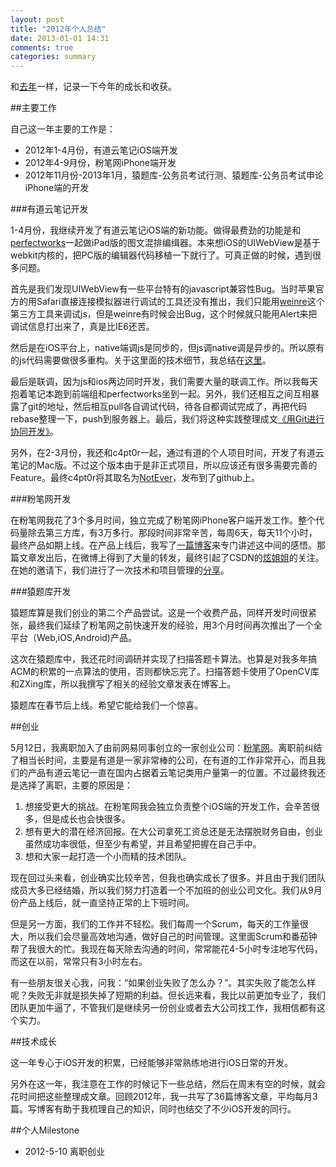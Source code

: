 ```yaml
---
layout: post
title: "2012年个人总结"
date: 2013-01-01 14:31
comments: true
categories: summary
---
```


和[去年](http://blog.devtang.com/blog/2012/01/01/2011-summary/)一样，记录一下今年的成长和收获。

<!-- more -->

##主要工作

自己这一年主要的工作是：

 * 2012年1-4月份，有道云笔记iOS端开发
 * 2012年4-9月份，粉笔网iPhone端开发
 * 2012年11月份-2013年1月，猿题库-公务员考试行测、猿题库-公务员考试申论iPhone端的开发

###有道云笔记开发

<!--
1月26日，结婚。从2004年1月26日我和她相识，再到今年的同一天结婚。8年过去了，我和她因为相伴，过得快乐和充实。在承诺“执子之手，与之携老”的誓言后，我们也学会了相互诉说，相互迁就和相互照顾。
-->

1-4月份，我继续开发了有道云笔记iOS端的新功能。做得最费劲的功能是和[perfectworks](http://weibo.com/perfectworks)一起做iPad版的图文混排编缉器。本来想iOS的UIWebView是基于webkit内核的，把PC版的编辑器代码移植一下就行了。可真正做的时候，遇到很多问题。

首先是我们发现UIWebView有一些平台特有的javascript兼容性Bug。当时苹果官方的用Safari直接连接模拟器进行调试的工具还没有推出，我们只能用[weinre](http://phonegap.github.com/weinre/)这个第三方工具来调试js，但是weinre有时候会出Bug，这个时候就只能用Alert来把调试信息打出来了，真是比IE6还苦。

然后是在iOS平台上，native端调js是同步的，但js调native调是异步的。所以原有的js代码需要做很多重构。关于这里面的技术细节，我总结在[这里](http://blog.devtang.com/blog/2012/03/24/talk-about-uiwebview-and-phonegap/)。

最后是联调，因为js和ios两边同时开发，我们需要大量的联调工作。所以我每天抱着笔记本跑到前端组和perfectworks坐到一起。另外，我们还相互之间互相暴露了git的地址，然后相互pull各自调试代码，待各自都调试完成了，再把代码rebase整理一下，push到服务器上。最后，我们将这种实践整理成文[《用Git进行协同开发》](http://blog.devtang.com/blog/2012/02/29/collaboration-with-git/)。

另外，在2-3月份，我还和c4pt0r一起，通过有道的个人项目时间，开发了有道云笔记的Mac版。不过这个版本由于是非正式项目，所以应该还有很多需要完善的Feature。最终c4pt0r将其取名为[NotEver](https://github.com/c4pt0r/notever/wiki/NotEver)，发布到了github上。

###粉笔网开发

在粉笔网我花了3个多月时间，独立完成了粉笔网iPhone客户端开发工作。整个代码量除去第三方库，有3万多行。那段时间非常辛苦，每周6天，每天11个小时，最终产品如期上线。在产品上线后，我写了[一篇博客](http://blog.devtang.com/blog/2012/09/15/talk-about-my-startup-exp/)来专门讲述这中间的感悟。那篇文章发出后，在微博上得到了大量的转发，最终引起了CSDN的[炫姐姐](http://weibo.com/cmdnclub)的关注。在她的邀请下，我们进行了一次技术和项目管理的[分享](http://blog.devtang.com/blog/2012/10/15/scrum-and-architecture-in-fenbi/)。

###猿题库开发

猿题库算是我们创业的第二个产品尝试。这是一个收费产品，同样开发时间很紧张，最终我们延续了粉笔网之前快速开发的经验，用3个月时间再次推出了一个全平台（Web,iOS,Android)产品。

这次在猿题库中，我还花时间调研并实现了扫描答题卡算法。也算是对我多年搞ACM的积累的一点算法的使用，否则都快忘完了。扫描答题卡使用了OpenCV库和ZXing库，所以我撰写了相关的经验文章发表在博客上。

猿题库在春节后上线。希望它能给我们一个惊喜。

##创业

5月12日，我离职加入了由前网易同事创立的一家创业公司：[粉笔网](http://fenbi.com/)。离职前纠结了相当长时间，主要是有道是一家非常棒的公司，在有道的工作非常开心，而且我们的产品有道云笔记一直在国内占据着云笔记类用户量第一的位置。不过最终我还是选择了离职，主要的原因是：

 1. 想接受更大的挑战。在粉笔网我会独立负责整个iOS端的开发工作，会辛苦很多，但是成长也会快很多。
 2. 想有更大的潜在经济回报。在大公司拿死工资总还是无法摆脱财务自由，创业虽然成功率很低，但至少有希望，并且希望把握在自己手中。
 3. 想和大家一起打造一个小而精的技术团队。

现在回过头来看，创业确实比较辛苦，但我也确实成长了很多。并且由于我们团队成员大多已经结婚，所以我们努力打造着一个不加班的创业公司文化。我们从9月份产品上线后，就一直坚持正常的上下班时间。

但是另一方面，我们的工作并不轻松。我们每周一个Scrum，每天的工作量很大，所以我们会尽量高效地沟通，做好自己的时间管理。这里面Scrum和番茄钟帮了我很大的忙。我现在每天除去沟通的时间，常常能花4-5小时专注地写代码，而这在以前，常常只有3小时左右。

有一些朋友很关心我，问我：“如果创业失败了怎么办？”。其实失败了能怎么样呢？失败无非就是损失掉了短期的利益。但长远来看，我比以前更加专业了，我们团队更加牛逼了，不管我们是继续另一份创业或者去大公司找工作，我相信都有这个实力。

##技术成长

这一年专心于iOS开发的积累，已经能够非常熟练地进行iOS日常的开发。

另外在这一年，我注意在工作的时候记下一些总结，然后在周末有空的时候，就会花时间把这些整理成文章。回顾2012年，我一共写了36篇博客文章，平均每月3篇。写博客有助于我梳理自己的知识，同时也结交了不少iOS开发的同行。

##个人Milestone

 * 2012-5-10 离职创业






